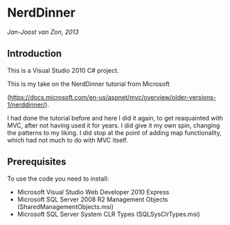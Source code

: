 NerdDinner
==========

*Jan-Joost van Zon, 2013*


Introduction
------------

This is a Visual Studio 2010 C# project.

This is my take on the NerdDinner tutorial from Microsoft

(https://docs.microsoft.com/en-us/aspnet/mvc/overview/older-versions-1/nerddinner/).

I had done the tutorial before and here I did it again, to get reaquainted with MVC, after not having used it for years. I did give it my own spin, changing the patterns to my liking. I did stop at the point of adding map functionality, which had not much to do with MVC itself.

Prerequisites
-------------
To use the code you need to install:
* Microsoft Visual Studio Web Developer 2010 Express
* Microsoft SQL Server 2008 R2 Management Objects (SharedManagementObjects.msi)
* Microsoft SQL Server System CLR Types (SQLSysClrTypes.msi)
